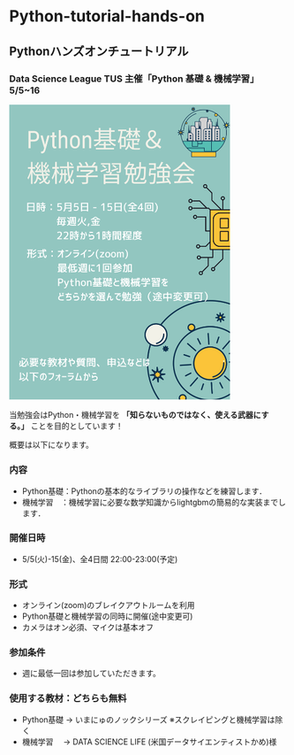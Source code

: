 # Python-tutorial-hands-on
## Pythonハンズオンチュートリアル
### Data Science League TUS 主催「Python 基礎 &amp; 機械学習」5/5~16

<img src="https://github.com/Data-Science-League/Python-tutorial-hands-on/blob/main/image/Python基礎.png" width="400" />


当勉強会はPython・機械学習を
**「知らないものではなく、使える武器にする。」**
ことを目的としています！

概要は以下になります。

### 内容
- Python基礎：Pythonの基本的なライブラリの操作などを練習します．
- 機械学習　：機械学習に必要な数学知識からlightgbmの簡易的な実装までします．
### 開催日時
- 5/5(火)-15(金)、全4日間 22:00-23:00(予定)
### 形式
- オンライン(zoom)のブレイクアウトルームを利用
- Python基礎と機械学習の同時に開催(途中変更可)
- カメラはオン必須、マイクは基本オフ
### 参加条件
- 週に最低一回は参加していただきます。

### 使用する教材：どちらも無料
- Python基礎 -> いまにゅのノックシリーズ ※スクレイピングと機械学習は除く
- 機械学習　 -> DATA SCIENCE LIFE (米国データサイエンティストかめ)様
